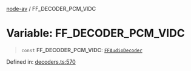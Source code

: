[node-av](../globals.md) / FF\_DECODER\_PCM\_VIDC

# Variable: FF\_DECODER\_PCM\_VIDC

> `const` **FF\_DECODER\_PCM\_VIDC**: [`FFAudioDecoder`](../type-aliases/FFAudioDecoder.md)

Defined in: [decoders.ts:570](https://github.com/seydx/av/blob/f8631fc881b394300b1479f511d55cf1c370a87f/src/constants/decoders.ts#L570)
